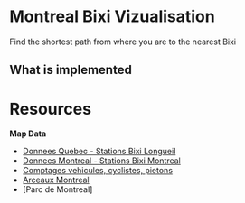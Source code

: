 # Montreal Bixi Vizualisation

Find the shortest path from where you are to the nearest Bixi

## What is implemented


# Resources

**Map Data**

- [Donnees Quebec - Stations Bixi Longueil](https://www.donneesquebec.ca/recherche/dataset/?q=stations-bixi)
- [Donnees Montreal - Stations Bixi Montreal](https://donnees.montreal.ca/en/dataset/?_tags_limit=0&tags=V%C3%A9lo)
- [Comptages vehicules, cyclistes, pietons](https://donnees.montreal.ca/en/dataset/comptage-vehicules-pietons)
- [Arceaux Montreal](https://donnees.montreal.ca/en/dataset/arceaux-velos/resource/78dd2f91-2e68-4b8b-bb4a-44c1ab5b79b6)
- [Parc de Montreal]


